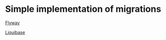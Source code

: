 # Simple implementation of migrations

[Flyway](flyway/README.md)

[Liquibase](liquibase/README.md)
